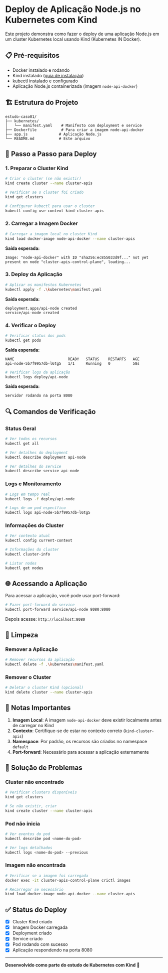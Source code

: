 # Deploy de Aplicação Node.js no Kubernetes com Kind

Este projeto demonstra como fazer o deploy de uma aplicação Node.js em um cluster Kubernetes local usando Kind (Kubernetes IN Docker).

## 📋 Pré-requisitos

- Docker instalado e rodando
- Kind instalado ([guia de instalação](https://kind.sigs.k8s.io/docs/user/quick-start/))
- kubectl instalado e configurado
- Aplicação Node.js containerizada (imagem `node-api-docker`)

## 🏗️ Estrutura do Projeto

```
estudo-caso01/
├── kubernetes/
│   └── manifest.yaml    # Manifesto com deployment e service
├── Dockerfile           # Para criar a imagem node-api-docker
├── app.js              # Aplicação Node.js
└── README.md           # Este arquivo
```

## 🚀 Passo a Passo para Deploy

### 1. Preparar o Cluster Kind

```bash
# Criar o cluster (se não existir)
kind create cluster --name cluster-apis

# Verificar se o cluster foi criado
kind get clusters

# Configurar kubectl para usar o cluster
kubectl config use-context kind-cluster-apis
```

### 2. Carregar a Imagem Docker

```bash
# Carregar a imagem local no cluster Kind
kind load docker-image node-api-docker --name cluster-apis
```

**Saída esperada:**
```
Image: "node-api-docker" with ID "sha256:ec855033d9f..." not yet present on node "cluster-apis-control-plane", loading...
```

### 3. Deploy da Aplicação

```bash
# Aplicar os manifestos Kubernetes
kubectl apply -f .\kubernetes\manifest.yaml
```

**Saída esperada:**
```
deployment.apps/api-node created
service/api-node created
```

### 4. Verificar o Deploy

```bash
# Verificar status dos pods
kubectl get pods
```

**Saída esperada:**
```
NAME                        READY   STATUS    RESTARTS   AGE
api-node-5b7f9957db-l6tg5   1/1     Running   0          58s
```

```bash
# Verificar logs da aplicação
kubectl logs deploy/api-node
```

**Saída esperada:**
```
Servidor rodando na porta 8080
```

## 🔍 Comandos de Verificação

### Status Geral
```bash
# Ver todos os recursos
kubectl get all

# Ver detalhes do deployment
kubectl describe deployment api-node

# Ver detalhes do service
kubectl describe service api-node
```

### Logs e Monitoramento
```bash
# Logs em tempo real
kubectl logs -f deploy/api-node

# Logs de um pod específico
kubectl logs api-node-5b7f9957db-l6tg5
```

### Informações do Cluster
```bash
# Ver contexto atual
kubectl config current-context

# Informações do cluster
kubectl cluster-info

# Listar nodes
kubectl get nodes
```

## 🌐 Acessando a Aplicação

Para acessar a aplicação, você pode usar port-forward:

```bash
# Fazer port-forward do service
kubectl port-forward service/api-node 8080:8080
```

Depois acesse: `http://localhost:8080`

## 🧹 Limpeza

### Remover a Aplicação
```bash
# Remover recursos da aplicação
kubectl delete -f .\kubernetes\manifest.yaml
```

### Remover o Cluster
```bash
# Deletar o cluster Kind (opcional)
kind delete cluster --name cluster-apis
```

## 📝 Notas Importantes

1. **Imagem Local**: A imagem `node-api-docker` deve existir localmente antes de carregar no Kind
2. **Contexto**: Certifique-se de estar no contexto correto (`kind-cluster-apis`)
3. **Namespace**: Por padrão, os recursos são criados no namespace `default`
4. **Port-forward**: Necessário para acessar a aplicação externamente

## 🐛 Solução de Problemas

### Cluster não encontrado
```bash
# Verificar clusters disponíveis
kind get clusters

# Se não existir, criar
kind create cluster --name cluster-apis
```

### Pod não inicia
```bash
# Ver eventos do pod
kubectl describe pod <nome-do-pod>

# Ver logs detalhados
kubectl logs <nome-do-pod> --previous
```

### Imagem não encontrada
```bash
# Verificar se a imagem foi carregada
docker exec -it cluster-apis-control-plane crictl images

# Recarregar se necessário
kind load docker-image node-api-docker --name cluster-apis
```

## ✅ Status do Deploy

- [x] Cluster Kind criado
- [x] Imagem Docker carregada
- [x] Deployment criado
- [x] Service criado  
- [x] Pod rodando com sucesso
- [x] Aplicação respondendo na porta 8080

---

**Desenvolvido como parte do estudo de Kubernetes com Kind** 🚀